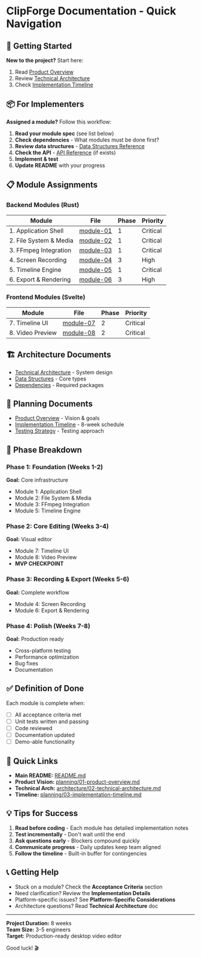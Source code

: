 # ClipForge Documentation - Quick Navigation

## 🚀 Getting Started

**New to the project?** Start here:
1. Read [Product Overview](./planning/01-product-overview.md)
2. Review [Technical Architecture](./architecture/02-technical-architecture.md)
3. Check [Implementation Timeline](./planning/03-implementation-timeline.md)

## 📦 For Implementers

**Assigned a module?** Follow this workflow:

1. **Read your module spec** (see list below)
2. **Check dependencies** - What modules must be done first?
3. **Review data structures** - [Data Structures Reference](./architecture/data-structures.md)
4. **Check the API** - [API Reference](./architecture/api-reference.md) (if exists)
5. **Implement & test**
6. **Update README** with your progress

## 📋 Module Assignments

### Backend Modules (Rust)

| Module | File | Phase | Priority |
|--------|------|-------|----------|
| 1. Application Shell | [module-01](./modules/module-01-application-shell.md) | 1 | Critical |
| 2. File System & Media | [module-02](./modules/module-02-file-system-media.md) | 1 | Critical |
| 3. FFmpeg Integration | [module-03](./modules/module-03-ffmpeg-integration.md) | 1 | Critical |
| 4. Screen Recording | [module-04](./modules/module-04-screen-recording.md) | 3 | High |
| 5. Timeline Engine | [module-05](./modules/module-05-timeline-engine.md) | 1 | Critical |
| 6. Export & Rendering | [module-06](./modules/module-06-export-rendering.md) | 3 | High |

### Frontend Modules (Svelte)

| Module | File | Phase | Priority |
|--------|------|-------|----------|
| 7. Timeline UI | [module-07](./modules/module-07-timeline-ui.md) | 2 | Critical |
| 8. Video Preview | [module-08](./modules/module-08-video-preview.md) | 2 | Critical |

## 🏗️ Architecture Documents

- [Technical Architecture](./architecture/02-technical-architecture.md) - System design
- [Data Structures](./architecture/data-structures.md) - Core types
- [Dependencies](./architecture/dependencies.md) - Required packages

## 📅 Planning Documents

- [Product Overview](./planning/01-product-overview.md) - Vision & goals
- [Implementation Timeline](./planning/03-implementation-timeline.md) - 8-week schedule
- [Testing Strategy](./planning/04-testing-strategy.md) - Testing approach

## 🎯 Phase Breakdown

### Phase 1: Foundation (Weeks 1-2)
**Goal:** Core infrastructure
- Module 1: Application Shell
- Module 2: File System & Media
- Module 3: FFmpeg Integration
- Module 5: Timeline Engine

### Phase 2: Core Editing (Weeks 3-4)
**Goal:** Visual editor
- Module 7: Timeline UI
- Module 8: Video Preview
- **MVP CHECKPOINT**

### Phase 3: Recording & Export (Weeks 5-6)
**Goal:** Complete workflow
- Module 4: Screen Recording
- Module 6: Export & Rendering

### Phase 4: Polish (Weeks 7-8)
**Goal:** Production ready
- Cross-platform testing
- Performance optimization
- Bug fixes
- Documentation

## ✅ Definition of Done

Each module is complete when:
- [ ] All acceptance criteria met
- [ ] Unit tests written and passing
- [ ] Code reviewed
- [ ] Documentation updated
- [ ] Demo-able functionality

## 🔗 Quick Links

- **Main README:** [README.md](./README.md)
- **Product Vision:** [planning/01-product-overview.md](./planning/01-product-overview.md)
- **Technical Arch:** [architecture/02-technical-architecture.md](./architecture/02-technical-architecture.md)
- **Timeline:** [planning/03-implementation-timeline.md](./planning/03-implementation-timeline.md)

## 💡 Tips for Success

1. **Read before coding** - Each module has detailed implementation notes
2. **Test incrementally** - Don't wait until the end
3. **Ask questions early** - Blockers compound quickly
4. **Communicate progress** - Daily updates keep team aligned
5. **Follow the timeline** - Built-in buffer for contingencies

## 📞 Getting Help

- Stuck on a module? Check the **Acceptance Criteria** section
- Need clarification? Review the **Implementation Details**
- Platform-specific issues? See **Platform-Specific Considerations**
- Architecture questions? Read **Technical Architecture** doc

---

**Project Duration:** 8 weeks  
**Team Size:** 3-5 engineers  
**Target:** Production-ready desktop video editor

Good luck! 🎬
